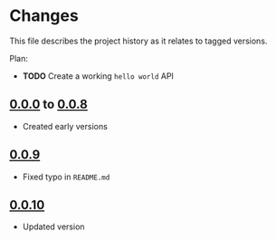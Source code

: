 # Changes
This file describes the project history as it relates to tagged versions.

Plan:
- **TODO** Create a working `hello world` API

## [0.0.0](.) to [0.0.8](.)
- Created early versions

## [0.0.9](.)
- Fixed typo in `README.md`

## [0.0.10](.)
- Updated version

